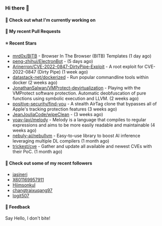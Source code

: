 ### Hi there 👋

#### 👷 Check out what I'm currently working on

#### 🔨 My recent Pull Requests


#### ⭐ Recent Stars

- [mrd0x/BITB](https://github.com/mrd0x/BITB) - Browser In The Browser (BITB) Templates (1 day ago)
- [peng-zhihui/ElectronBot](https://github.com/peng-zhihui/ElectronBot) -  (5 days ago)
- [Arinerron/CVE-2022-0847-DirtyPipe-Exploit](https://github.com/Arinerron/CVE-2022-0847-DirtyPipe-Exploit) - A root exploit for CVE-2022-0847 (Dirty Pipe) (1 week ago)
- [datastack-net/dockerized](https://github.com/datastack-net/dockerized) - Run popular commandline tools within docker (2 weeks ago)
- [JonathanSalwan/VMProtect-devirtualization](https://github.com/JonathanSalwan/VMProtect-devirtualization) - Playing with the VMProtect software protection. Automatic deobfuscation of pure functions using symbolic execution and LLVM. (2 weeks ago)
- [positive-security/find-you](https://github.com/positive-security/find-you) - A stealth AirTag clone that bypasses all of Apple&#39;s tracking protection features (3 weeks ago)
- [JeanJouliaCode/wipeClean](https://github.com/JeanJouliaCode/wipeClean) -  (3 weeks ago)
- [yoav-lavi/melody](https://github.com/yoav-lavi/melody) - Melody is a language that compiles to regular expressions and aims to be more easily readable and maintainable (4 weeks ago)
- [nebuly-ai/nebullvm](https://github.com/nebuly-ai/nebullvm) - Easy-to-use library to boost AI inference leveraging multiple DL compilers (1 month ago)
- [trickest/cve](https://github.com/trickest/cve) - Gather and update all available and newest CVEs with their PoC. (1 month ago)

#### 👯 Check out some of my recent followers

- [jasineri](https://github.com/jasineri)
- [X601169957911](https://github.com/X601169957911)
- [Hiimsonkul](https://github.com/Hiimsonkul)
- [changtraixuqang97](https://github.com/changtraixuqang97)
- [logit507](https://github.com/logit507)

#### 💬 Feedback

Say Hello, I don't bite!